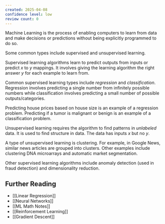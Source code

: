 ```yaml
---
created: 2025-04-08
confidence level: low
review count: 0
---
```

Machine Learning is the process of enabling computers to learn from data and make decisions or predictions without being explicitly programmed to do so.

Some common types include supervised and unsupervised learning.

Supervised learning algorithms learn to predict outputs from inputs or predict $x$ to $y$ mappings. It involves giving the learning algorithm the right answer $y$ for each example to learn from.

Common supervised learning types include _regression_ and _classification_. Regression involves predicting a single number from infinitely possible numbers while classification involves predicting a small number of possible outputs/categories.

Predicting house prices based on house size is an example of a regression problem. Predicting if a tumor is malignant or benign is an example of a classification problem.

Unsupervised learning requires the algorithm to find patterns in _unlabeled_ data. It is used to find structure in data. The data has inputs $x$ but no $y$.

A type of unsupervised learning is clustering. For example, in Google News, similar news articles are grouped into clusters. Other examples include clustering DNA microarrays and automatic market segmentation.

Other supervised learning algorithms include anomaly detection (used in fraud detection) and dimensionality reduction.

## Further  Reading
- [[Linear Regression]]
- [[Neural Networks]]
- [[ML Math Notes]]
- [[Reinforcement Learning]]
- [[Gradient Descent]]
